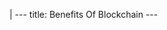 |
                        ---
                        title: Benefits Of Blockchain
                        ---